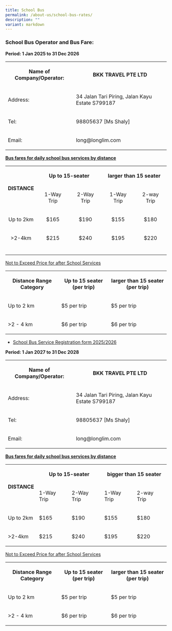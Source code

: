 ```yaml
---
title: School Bus
permalink: /about-us/school-bus-rates/
description: ""
variant: markdown
---
```

<h3><strong>School Bus Operator and Bus Fare:</strong></h3>
<p><strong>Period: 1 Jan 2025 to 31 Dec 2026</strong>
</p>
<table style="minWidth: 50px">
<colgroup>
<col>
<col>
</colgroup>
<tbody>
<tr>
<th rowspan="1" colspan="1">
<p>Name of Company/Operator:</p>
</th>
<th rowspan="1" colspan="1">
<p>BKK TRAVEL PTE LTD</p>
</th>
</tr>
<tr>
<td rowspan="1" colspan="1">
<p>Address:</p>
</td>
<td rowspan="1" colspan="1">
<p>34 Jalan Tari Piring, Jalan Kayu Estate S799187</p>
</td>
</tr>
<tr>
<td rowspan="1" colspan="1">
<p>Tel:</p>
</td>
<td rowspan="1" colspan="1">
<p>98805637 [Ms Shaly]</p>
</td>
</tr>
<tr>
<td rowspan="1" colspan="1">
<p>Email:</p>
</td>
<td rowspan="1" colspan="1">
<p><a rel="noopener noreferrer nofollow" target="_blank">long@longlim.com</a>
</p>
</td>
</tr>
</tbody>
</table>
<p><strong><u>Bus fares for daily school bus services by distance</u></strong>
</p>
<table style="minWidth: 125px">
<colgroup>
<col>
<col>
<col>
<col>
<col>
</colgroup>
<tbody>
<tr>
<th rowspan="2" colspan="1">
<p valign="middle"></p><center>DISTANCE<p></p>
</center></th>
<th rowspan="1" colspan="2">
<p></p><center>Up to 15-seater<p></p>
</center></th>
<th rowspan="1" colspan="2">
<p></p><center>larger than 15 seater<p></p>
</center></th>
</tr>
<tr>
<td rowspan="1" colspan="1">
<p></p><center>1-Way Trip<p></p>
</center></td>
<td rowspan="1" colspan="1">
<p></p><center>2-Way Trip<p></p>
</center></td>
<td rowspan="1" colspan="1">
<p></p><center>1-Way Trip<p></p>
</center></td>
<td rowspan="1" colspan="1">
<p></p><center>2-way Trip<p></p>
</center></td>
</tr>
<tr>
<td rowspan="1" colspan="1">
<p></p><center>Up to 2km<p></p>
</center></td>
<td rowspan="1" colspan="1">
<p></p><center>$165<p></p>
</center></td>
<td rowspan="1" colspan="1">
<p></p><center>$190<p></p>
</center></td>
<td rowspan="1" colspan="1">
<p></p><center>$155<p></p>
</center></td>
<td rowspan="1" colspan="1">
<p></p><center>$180<p></p>
</center></td>
</tr>
<tr>
<td rowspan="1" colspan="1">
<p></p><center>&gt;2-4km<p></p>
</center></td>
<td rowspan="1" colspan="1">
<p></p><center>$215<p></p>
</center></td>
<td rowspan="1" colspan="1">
<p></p><center>$240<p></p>
</center></td>
<td rowspan="1" colspan="1">
<p></p><center>$195<p></p>
</center></td>
<td rowspan="1" colspan="1">
<p></p><center>$220<p></p>
</center></td>
</tr>
<tr>
<td rowspan="1" colspan="1">
<p></p>
</td>
<td rowspan="1" colspan="1">
<p></p>
</td>
<td rowspan="1" colspan="1">
<p></p>
</td>
<td rowspan="1" colspan="1">
<p></p>
</td>
<td rowspan="1" colspan="1">
<p></p>
</td>
</tr>
</tbody>
</table>
<p><u>Not to Exceed Price for after School Services</u>
</p>
<table style="minWidth: 75px">
<colgroup>
<col>
<col>
<col>
</colgroup>
<tbody>
<tr>
<th rowspan="1" colspan="1">
<p>Distance Range Category</p>
</th>
<th rowspan="1" colspan="1">
<p>Up to 15 seater (per trip)</p>
</th>
<th rowspan="1" colspan="1">
<p>larger than 15 seater (per trip)</p>
</th>
</tr>
<tr>
<td rowspan="1" colspan="1">
<p>Up to 2 km</p>
</td>
<td rowspan="1" colspan="1">
<p>$5 per trip</p>
</td>
<td rowspan="1" colspan="1">
<p>$5 per trip</p>
</td>
</tr>
<tr>
<td rowspan="1" colspan="1">
<p>&gt;2 - 4 km</p>
</td>
<td rowspan="1" colspan="1">
<p>$6 per trip</p>
</td>
<td rowspan="1" colspan="1">
<p>$6 per trip</p>
</td>
</tr>
</tbody>
</table>
<ul>
<li>
<p><a href="/files/SchoolBus/Geylang_Methodist_School_registration_form_2024.pdf" rel="noopener noreferrer nofollow" target="_blank">School Bus Service Registration form 2025/2026</a>
</p>
</li>
</ul>
<p></p>
<p><strong>Period: 1 Jan 2027 to 31 Dec 2028</strong>
</p>
<table style="minWidth: 50px">
<colgroup>
<col>
<col>
</colgroup>
<tbody>
<tr>
<th rowspan="1" colspan="1">
<p>Name of Company/Operator:</p>
</th>
<th rowspan="1" colspan="1">
<p>BKK TRAVEL PTE LTD</p>
</th>
</tr>
<tr>
<td rowspan="1" colspan="1">
<p>Address:</p>
</td>
<td rowspan="1" colspan="1">
<p>34 Jalan Tari Piring, Jalan Kayu Estate S799187</p>
</td>
</tr>
<tr>
<td rowspan="1" colspan="1">
<p>Tel:</p>
</td>
<td rowspan="1" colspan="1">
<p>98805637 [Ms Shaly]</p>
</td>
</tr>
<tr>
<td rowspan="1" colspan="1">
<p>Email:</p>
</td>
<td rowspan="1" colspan="1">
<p><a rel="noopener noreferrer nofollow" target="_blank">long@longlim.com</a>
</p>
</td>
</tr>
</tbody>
</table>
<p><strong><u>Bus fares for daily school bus services by distance</u></strong>
</p>
<table style="minWidth: 125px">
<colgroup>
<col>
<col>
<col>
<col>
<col>
</colgroup>
<tbody>
<tr>
<th rowspan="2" colspan="1">
<p>DISTANCE</p>
</th>
<th rowspan="1" colspan="2">
<p>Up to 15-seater</p>
</th>
<th rowspan="1" colspan="2">
<p>bigger than 15 seater</p>
</th>
</tr>
<tr>
<td rowspan="1" colspan="1">
<p>1-Way Trip</p>
</td>
<td rowspan="1" colspan="1">
<p>2-Way Trip</p>
</td>
<td rowspan="1" colspan="1">
<p>1-Way Trip</p>
</td>
<td rowspan="1" colspan="1">
<p>2-way Trip</p>
</td>
</tr>
<tr>
<td rowspan="1" colspan="1">
<p>Up to 2km</p>
</td>
<td rowspan="1" colspan="1">
<p>$165</p>
</td>
<td rowspan="1" colspan="1">
<p>$190</p>
</td>
<td rowspan="1" colspan="1">
<p>$155</p>
</td>
<td rowspan="1" colspan="1">
<p>$180</p>
</td>
</tr>
<tr>
<td rowspan="1" colspan="1">
<p>&gt;2-4km</p>
</td>
<td rowspan="1" colspan="1">
<p>$215</p>
</td>
<td rowspan="1" colspan="1">
<p>$240</p>
</td>
<td rowspan="1" colspan="1">
<p>$195</p>
</td>
<td rowspan="1" colspan="1">
<p>$220</p>
</td>
</tr>
</tbody>
</table>
<p><u>Not to Exceed Price for after School Services</u>
</p>
<table style="minWidth: 75px">
<colgroup>
<col>
<col>
<col>
</colgroup>
<tbody>
<tr>
<th rowspan="1" colspan="1">
<p>Distance Range Category</p>
</th>
<th rowspan="1" colspan="1">
<p>Up to 15 seater (per trip)</p>
</th>
<th rowspan="1" colspan="1">
<p>larger than 15 seater (per trip)</p>
</th>
</tr>
<tr>
<td rowspan="1" colspan="1">
<p>Up to 2 km</p>
</td>
<td rowspan="1" colspan="1">
<p>$5 per trip</p>
</td>
<td rowspan="1" colspan="1">
<p>$5 per trip</p>
</td>
</tr>
<tr>
<td rowspan="1" colspan="1">
<p>&gt;2 - 4 km</p>
</td>
<td rowspan="1" colspan="1">
<p>$6 per trip</p>
</td>
<td rowspan="1" colspan="1">
<p>$6 per trip</p>
</td>
</tr>
</tbody>
</table>
<p></p>
<p></p>
